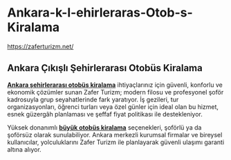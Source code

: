 # Ankara-k-l-ehirleraras-Otob-s-Kiralama
https://zaferturizm.net/


## Ankara Çıkışlı Şehirlerarası Otobüs Kiralama

[**Ankara şehirlerarası otobüs kiralama**](https://zaferturizm.net/) ihtiyaçlarınız için güvenli, konforlu ve ekonomik çözümler sunan Zafer Turizm; modern filosu ve profesyonel şoför kadrosuyla grup seyahatlerinde fark yaratıyor. İş gezileri, tur organizasyonları, öğrenci turları veya özel günler için ideal olan bu hizmet, esnek güzergâh planlaması ve şeffaf fiyat politikası ile destekleniyor.

Yüksek donanımlı [**büyük otobüs kiralama**](https://zaferturizm.net/) seçenekleri, şoförlü ya da şoförsüz olarak sunulabiliyor. Ankara merkezli kurumsal firmalar ve bireysel kullanıcılar, yolculuklarını Zafer Turizm ile planlayarak güvenli ulaşımı garanti altına alıyor.
